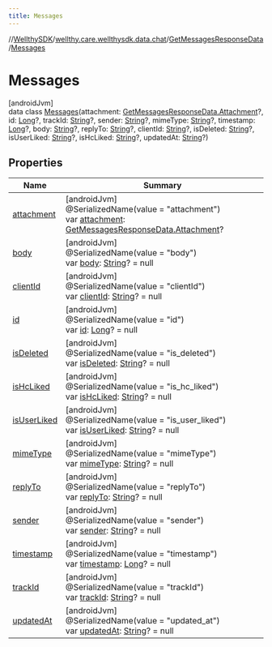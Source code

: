 ```yaml
---
title: Messages
---
```

//[WellthySDK](../../../../index.html)/[wellthy.care.wellthysdk.data.chat](../../index.html)/[GetMessagesResponseData](../index.html)/[Messages](index.html)



# Messages



[androidJvm]\
data class [Messages](index.html)(attachment: [GetMessagesResponseData.Attachment](../-attachment/index.html)?, id: [Long](https://kotlinlang.org/api/latest/jvm/stdlib/kotlin/-long/index.html)?, trackId: [String](https://kotlinlang.org/api/latest/jvm/stdlib/kotlin/-string/index.html)?, sender: [String](https://kotlinlang.org/api/latest/jvm/stdlib/kotlin/-string/index.html)?, mimeType: [String](https://kotlinlang.org/api/latest/jvm/stdlib/kotlin/-string/index.html)?, timestamp: [Long](https://kotlinlang.org/api/latest/jvm/stdlib/kotlin/-long/index.html)?, body: [String](https://kotlinlang.org/api/latest/jvm/stdlib/kotlin/-string/index.html)?, replyTo: [String](https://kotlinlang.org/api/latest/jvm/stdlib/kotlin/-string/index.html)?, clientId: [String](https://kotlinlang.org/api/latest/jvm/stdlib/kotlin/-string/index.html)?, isDeleted: [String](https://kotlinlang.org/api/latest/jvm/stdlib/kotlin/-string/index.html)?, isUserLiked: [String](https://kotlinlang.org/api/latest/jvm/stdlib/kotlin/-string/index.html)?, isHcLiked: [String](https://kotlinlang.org/api/latest/jvm/stdlib/kotlin/-string/index.html)?, updatedAt: [String](https://kotlinlang.org/api/latest/jvm/stdlib/kotlin/-string/index.html)?)



## Properties


| Name | Summary |
|---|---|
| [attachment](attachment.html) | [androidJvm]<br>@SerializedName(value = "attachment")<br>var [attachment](attachment.html): [GetMessagesResponseData.Attachment](../-attachment/index.html)? |
| [body](body.html) | [androidJvm]<br>@SerializedName(value = "body")<br>var [body](body.html): [String](https://kotlinlang.org/api/latest/jvm/stdlib/kotlin/-string/index.html)? = null |
| [clientId](client-id.html) | [androidJvm]<br>@SerializedName(value = "clientId")<br>var [clientId](client-id.html): [String](https://kotlinlang.org/api/latest/jvm/stdlib/kotlin/-string/index.html)? = null |
| [id](id.html) | [androidJvm]<br>@SerializedName(value = "id")<br>var [id](id.html): [Long](https://kotlinlang.org/api/latest/jvm/stdlib/kotlin/-long/index.html)? = null |
| [isDeleted](is-deleted.html) | [androidJvm]<br>@SerializedName(value = "is_deleted")<br>var [isDeleted](is-deleted.html): [String](https://kotlinlang.org/api/latest/jvm/stdlib/kotlin/-string/index.html)? = null |
| [isHcLiked](is-hc-liked.html) | [androidJvm]<br>@SerializedName(value = "is_hc_liked")<br>var [isHcLiked](is-hc-liked.html): [String](https://kotlinlang.org/api/latest/jvm/stdlib/kotlin/-string/index.html)? = null |
| [isUserLiked](is-user-liked.html) | [androidJvm]<br>@SerializedName(value = "is_user_liked")<br>var [isUserLiked](is-user-liked.html): [String](https://kotlinlang.org/api/latest/jvm/stdlib/kotlin/-string/index.html)? = null |
| [mimeType](mime-type.html) | [androidJvm]<br>@SerializedName(value = "mimeType")<br>var [mimeType](mime-type.html): [String](https://kotlinlang.org/api/latest/jvm/stdlib/kotlin/-string/index.html)? = null |
| [replyTo](reply-to.html) | [androidJvm]<br>@SerializedName(value = "replyTo")<br>var [replyTo](reply-to.html): [String](https://kotlinlang.org/api/latest/jvm/stdlib/kotlin/-string/index.html)? = null |
| [sender](sender.html) | [androidJvm]<br>@SerializedName(value = "sender")<br>var [sender](sender.html): [String](https://kotlinlang.org/api/latest/jvm/stdlib/kotlin/-string/index.html)? = null |
| [timestamp](timestamp.html) | [androidJvm]<br>@SerializedName(value = "timestamp")<br>var [timestamp](timestamp.html): [Long](https://kotlinlang.org/api/latest/jvm/stdlib/kotlin/-long/index.html)? = null |
| [trackId](track-id.html) | [androidJvm]<br>@SerializedName(value = "trackId")<br>var [trackId](track-id.html): [String](https://kotlinlang.org/api/latest/jvm/stdlib/kotlin/-string/index.html)? = null |
| [updatedAt](updated-at.html) | [androidJvm]<br>@SerializedName(value = "updated_at")<br>var [updatedAt](updated-at.html): [String](https://kotlinlang.org/api/latest/jvm/stdlib/kotlin/-string/index.html)? = null |

